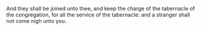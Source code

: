 And they shall be joined unto thee, and keep the charge of the tabernacle of the congregation, for all the service of the tabernacle: and a stranger shall not come nigh unto you.
